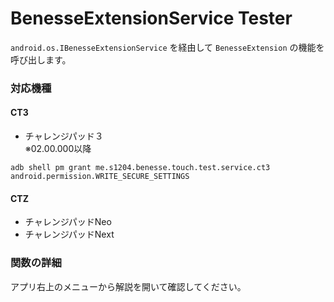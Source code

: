 # BenesseExtensionService Tester

`android.os.IBenesseExtensionService` を経由して `BenesseExtension` の機能を呼び出します。

### 対応機種

#### CT3
- チャレンジパッド３  
  ※02.00.000以降

```
adb shell pm grant me.s1204.benesse.touch.test.service.ct3 android.permission.WRITE_SECURE_SETTINGS
```

#### CTZ
- チャレンジパッドNeo
- チャレンジパッドNext

### 関数の詳細
アプリ右上のメニューから解説を開いて確認してください。
